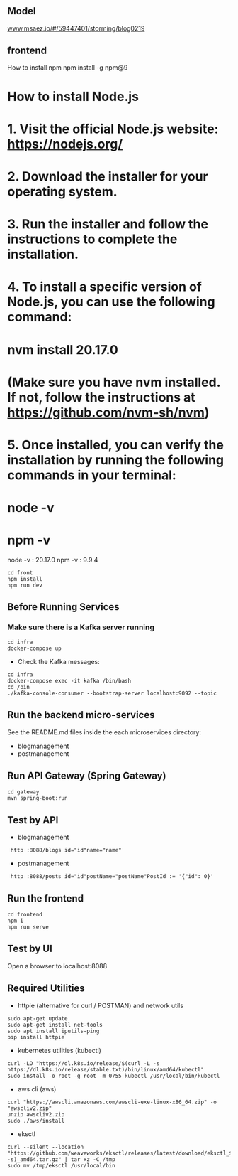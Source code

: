 # 

## Model
www.msaez.io/#/59447401/storming/blog0219

## frontend
How to install npm
npm install -g npm@9

# How to install Node.js
# 1. Visit the official Node.js website: https://nodejs.org/
# 2. Download the installer for your operating system.
# 3. Run the installer and follow the instructions to complete the installation.
# 4. To install a specific version of Node.js, you can use the following command:
#    nvm install 20.17.0
#    (Make sure you have nvm installed. If not, follow the instructions at https://github.com/nvm-sh/nvm)
# 5. Once installed, you can verify the installation by running the following commands in your terminal:
#    node -v
#    npm -v

node -v : 20.17.0
npm -v : 9.9.4


```
cd front
npm install
npm run dev
```


## Before Running Services
### Make sure there is a Kafka server running
```
cd infra
docker-compose up
```
- Check the Kafka messages:
```
cd infra
docker-compose exec -it kafka /bin/bash
cd /bin
./kafka-console-consumer --bootstrap-server localhost:9092 --topic
```

## Run the backend micro-services
See the README.md files inside the each microservices directory:

- blogmanagement
- postmanagement


## Run API Gateway (Spring Gateway)
```
cd gateway
mvn spring-boot:run
```

## Test by API
- blogmanagement
```
 http :8088/blogs id="id"name="name"
```
- postmanagement
```
 http :8088/posts id="id"postName="postName"PostId := '{"id": 0}'
```


## Run the frontend
```
cd frontend
npm i
npm run serve
```

## Test by UI
Open a browser to localhost:8088

## Required Utilities

- httpie (alternative for curl / POSTMAN) and network utils
```
sudo apt-get update
sudo apt-get install net-tools
sudo apt install iputils-ping
pip install httpie
```

- kubernetes utilities (kubectl)
```
curl -LO "https://dl.k8s.io/release/$(curl -L -s https://dl.k8s.io/release/stable.txt)/bin/linux/amd64/kubectl"
sudo install -o root -g root -m 0755 kubectl /usr/local/bin/kubectl
```

- aws cli (aws)
```
curl "https://awscli.amazonaws.com/awscli-exe-linux-x86_64.zip" -o "awscliv2.zip"
unzip awscliv2.zip
sudo ./aws/install
```

- eksctl 
```
curl --silent --location "https://github.com/weaveworks/eksctl/releases/latest/download/eksctl_$(uname -s)_amd64.tar.gz" | tar xz -C /tmp
sudo mv /tmp/eksctl /usr/local/bin
```
